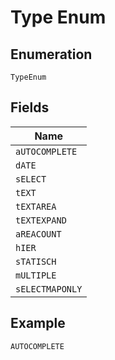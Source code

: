 
# Type Enum

## Enumeration

`TypeEnum`

## Fields

| Name |
|  --- |
| `aUTOCOMPLETE` |
| `dATE` |
| `sELECT` |
| `tEXT` |
| `tEXTAREA` |
| `tEXTEXPAND` |
| `aREACOUNT` |
| `hIER` |
| `sTATISCH` |
| `mULTIPLE` |
| `sELECTMAPONLY` |

## Example

```
AUTOCOMPLETE
```

